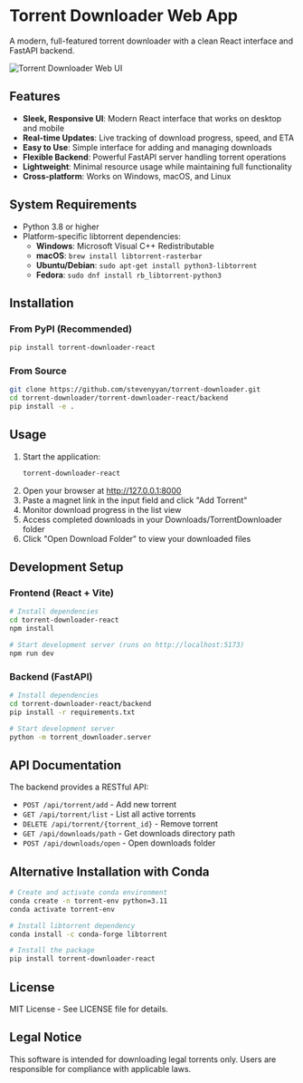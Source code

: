 # Torrent Downloader Web App

A modern, full-featured torrent downloader with a clean React interface and FastAPI backend.

![Torrent Downloader Web UI](https://github.com/stevenyyan/torrent-downloader/raw/main/torrent-downloader-react/screenshots/webapp_screenshot.png)

## Features

- **Sleek, Responsive UI**: Modern React interface that works on desktop and mobile
- **Real-time Updates**: Live tracking of download progress, speed, and ETA
- **Easy to Use**: Simple interface for adding and managing downloads
- **Flexible Backend**: Powerful FastAPI server handling torrent operations
- **Lightweight**: Minimal resource usage while maintaining full functionality
- **Cross-platform**: Works on Windows, macOS, and Linux

## System Requirements

- Python 3.8 or higher
- Platform-specific libtorrent dependencies:
  - **Windows**: Microsoft Visual C++ Redistributable
  - **macOS**: `brew install libtorrent-rasterbar`
  - **Ubuntu/Debian**: `sudo apt-get install python3-libtorrent`
  - **Fedora**: `sudo dnf install rb_libtorrent-python3`

## Installation

### From PyPI (Recommended)

```bash
pip install torrent-downloader-react
```

### From Source

```bash
git clone https://github.com/stevenyyan/torrent-downloader.git
cd torrent-downloader/torrent-downloader-react/backend
pip install -e .
```

## Usage

1. Start the application:
   ```bash
   torrent-downloader-react
   ```
2. Open your browser at http://127.0.0.1:8000
3. Paste a magnet link in the input field and click "Add Torrent"
4. Monitor download progress in the list view
5. Access completed downloads in your Downloads/TorrentDownloader folder
6. Click "Open Download Folder" to view your downloaded files

## Development Setup

### Frontend (React + Vite)

```bash
# Install dependencies
cd torrent-downloader-react
npm install

# Start development server (runs on http://localhost:5173)
npm run dev
```

### Backend (FastAPI)

```bash
# Install dependencies
cd torrent-downloader-react/backend
pip install -r requirements.txt

# Start development server
python -m torrent_downloader.server
```

## API Documentation

The backend provides a RESTful API:

- `POST /api/torrent/add` - Add new torrent
- `GET /api/torrent/list` - List all active torrents
- `DELETE /api/torrent/{torrent_id}` - Remove torrent
- `GET /api/downloads/path` - Get downloads directory path
- `POST /api/downloads/open` - Open downloads folder

## Alternative Installation with Conda

```bash
# Create and activate conda environment
conda create -n torrent-env python=3.11
conda activate torrent-env

# Install libtorrent dependency
conda install -c conda-forge libtorrent

# Install the package
pip install torrent-downloader-react
```

## License

MIT License - See LICENSE file for details.

## Legal Notice

This software is intended for downloading legal torrents only. Users are responsible for compliance with applicable laws.
